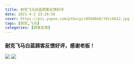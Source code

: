 ```yaml
---
title: 耐克飞马白蓝顾客反馈好评
date: 2021-4-2 23:26:56
cover: https://pic.yupoo.com/ptbxcp/c850d8e0/7dcc6612.jpg
tags: [耐克,飞马]
categories: [顾客反馈]
---
```


###  耐克飞马白蓝顾客反馈好评，感谢老板！
![](https://pic.yupoo.com/ptbxcp/d9a5164e/cdd85b14.jpg)
![](https://pic.yupoo.com/ptbxcp/c850d8e0/7dcc6612.jpg)
